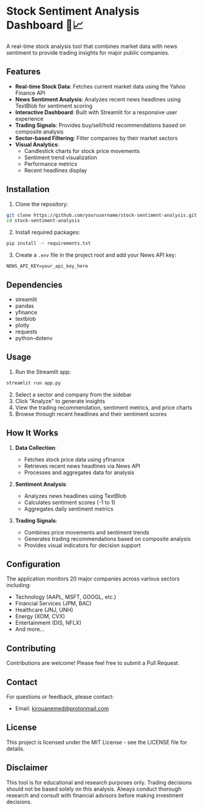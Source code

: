 # Stock Sentiment Analysis Dashboard 🚀📈

A real-time stock analysis tool that combines market data with news sentiment to provide trading insights for major public companies.

## Features

- **Real-time Stock Data**: Fetches current market data using the Yahoo Finance API
- **News Sentiment Analysis**: Analyzes recent news headlines using TextBlob for sentiment scoring
- **Interactive Dashboard**: Built with Streamlit for a responsive user experience
- **Trading Signals**: Provides buy/sell/hold recommendations based on composite analysis
- **Sector-based Filtering**: Filter companies by their market sectors
- **Visual Analytics**: 
  - Candlestick charts for stock price movements
  - Sentiment trend visualization
  - Performance metrics
  - Recent headlines display

## Installation

1. Clone the repository:
```bash
git clone https://github.com/yourusername/stock-sentiment-analysis.git
cd stock-sentiment-analysis
```

2. Install required packages:
```bash
pip install -r requirements.txt
```

3. Create a `.env` file in the project root and add your News API key:
```
NEWS_API_KEY=your_api_key_here
```

## Dependencies

- streamlit
- pandas
- yfinance
- textblob
- plotly
- requests
- python-dotenv

## Usage

1. Run the Streamlit app:
```bash
streamlit run app.py
```

2. Select a sector and company from the sidebar
3. Click "Analyze" to generate insights
4. View the trading recommendation, sentiment metrics, and price charts
5. Browse through recent headlines and their sentiment scores

## How It Works

1. **Data Collection**:
   - Fetches stock price data using yfinance
   - Retrieves recent news headlines via News API
   - Processes and aggregates data for analysis

2. **Sentiment Analysis**:
   - Analyzes news headlines using TextBlob
   - Calculates sentiment scores (-1 to 1)
   - Aggregates daily sentiment metrics

3. **Trading Signals**:
   - Combines price movements and sentiment trends
   - Generates trading recommendations based on composite analysis
   - Provides visual indicators for decision support

## Configuration

The application monitors 20 major companies across various sectors including:
- Technology (AAPL, MSFT, GOOGL, etc.)
- Financial Services (JPM, BAC)
- Healthcare (JNJ, UNH)
- Energy (XOM, CVX)
- Entertainment (DIS, NFLX)
- And more...

## Contributing

Contributions are welcome! Please feel free to submit a Pull Request.

## Contact

For questions or feedback, please contact:
- Email: kirouanemed@protonmail.com

## License

This project is licensed under the MIT License - see the LICENSE file for details.

## Disclaimer

This tool is for educational and research purposes only. Trading decisions should not be based solely on this analysis. Always conduct thorough research and consult with financial advisors before making investment decisions.
